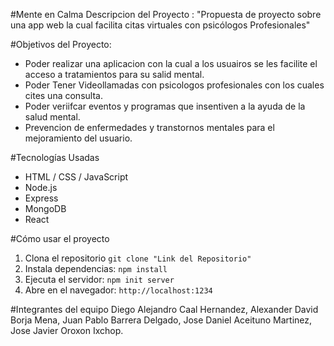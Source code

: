 #Mente en Calma
Descripcion del Proyecto : "Propuesta de proyecto sobre una app web la cual facilita citas virtuales con psicólogos Profesionales"

#Objetivos del Proyecto:
- Poder realizar una aplicacion con la cual a los usuairos se les facilite el acceso a tratamientos para su salid mental.
- Poder Tener Videollamadas con psicologos profesionales con los cuales cites una consulta.
- Poder veriifcar eventos y programas que insentiven a la ayuda de la salud mental.
- Prevencion de enfermedades y transtornos mentales para el mejoramiento del usuario.

#Tecnologías Usadas

- HTML / CSS / JavaScript
- Node.js
- Express
- MongoDB
- React

#Cómo usar el proyecto

1. Clona el repositorio `git clone "Link del Repositorio"`
2. Instala dependencias: `npm install`
3. Ejecuta el servidor: `npm init server`
4. Abre en el navegador: `http://localhost:1234`

#Integrantes del equipo
Diego Alejandro Caal Hernandez, 
Alexander David Borja Mena, 
Juan Pablo Barrera Delgado, 
Jose Daniel Aceituno Martinez, 
Jose Javier Oroxon Ixchop.

